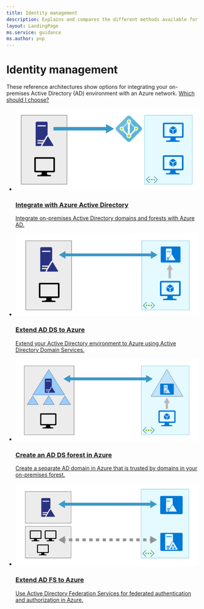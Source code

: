 ```yaml
---
title: Identity management 
description: Explains and compares the different methods available for managing identity in hybrid systems that span the on-premises/cloud boundary with Azure.
layout: LandingPage
ms.service: guidance
ms.author: pnp
---
```


# Identity management

These reference architectures show options for integrating your on-premises Active Directory (AD) environment with an Azure network. [Which should I choose?](./considerations.md)

<ul class="panelContent">
    <li>
        <a href="./azure-ad.md">
            <div class="cardSize">
                <div class="cardPadding">
                    <div class="card">
                        <div class="cardImageOuter">
                            <div class="cardImage">
                            <img src="./images/azure-ad.svg">
                            </div>
                        </div>
                        <div class="cardText">
                            <h3>Integrate with Azure Active Directory</h3>
                            <p>Integrate on-premises Active Directory domains and forests with Azure AD.</p>
                        </div>
                    </div>
                </div>
            </div>
        </a>
    </li>
    <li>
        <a href="./adds-extend-domain.md">
            <div class="cardSize">
                <div class="cardPadding">
                    <div class="card">
                        <div class="cardImageOuter">
                            <div class="cardImage">
                            <img src="./images/adds-extend-domain.svg">
                            </div>
                        </div>
                        <div class="cardText">
                            <h3>Extend AD DS to Azure</h3>
                            <p>Extend your Active Directory environment to Azure using Active Directory Domain Services.</p>
                        </div>
                    </div>
                </div>
            </div>
        </a>
    </li>
    <li>
        <a href="./adds-forest.md">
            <div class="cardSize">
                <div class="cardPadding">
                    <div class="card">
                        <div class="cardImageOuter">
                            <div class="cardImage">
                            <img src="./images/adds-forest.svg">
                            </div>
                        </div>
                        <div class="cardText">
                            <h3>Create an AD DS forest in Azure</h3>
                            <p>Create a separate AD domain in Azure that is trusted by domains in your on-premises forest.</p>
                        </div>
                    </div>
                </div>
            </div>
        </a>
    </li>
    <li>
        <a href="./adfs.md">
            <div class="cardSize">
                <div class="cardPadding">
                    <div class="card">
                        <div class="cardImageOuter">
                            <div class="cardImage">
                            <img src="./images/adfs.svg">
                            </div>
                        </div>
                        <div class="cardText">
                            <h3>Extend AD FS to Azure</h3>
                            <p>Use Active Directory Federation Services for federated authentication and authorization in Azure.</p>
                        </div>
                    </div>
                </div>
            </div>
        </a>
    </li>
</ul>

